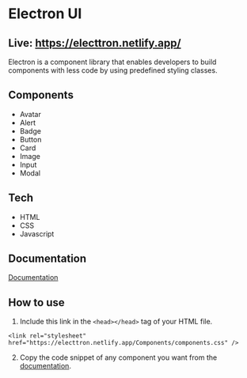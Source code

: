 # Electron UI

## Live: https://electtron.netlify.app/

Electron is a component library that enables developers to build components with less code by using predefined styling classes.

## Components

- Avatar
- Alert
- Badge
- Button
- Card
- Image
- Input
- Modal

## Tech

- HTML
- CSS
- Javascript

## Documentation

[Documentation](https://electtron.netlify.app/documentation.html)

## How to use

1. Include this link in the `<head></head>` tag of your HTML file.

```
<link rel="stylesheet" href="https://electtron.netlify.app/Components/components.css" />
```

2. Copy the code snippet of any component you want from the [documentation](https://electtron.netlify.app/documentation.html).
